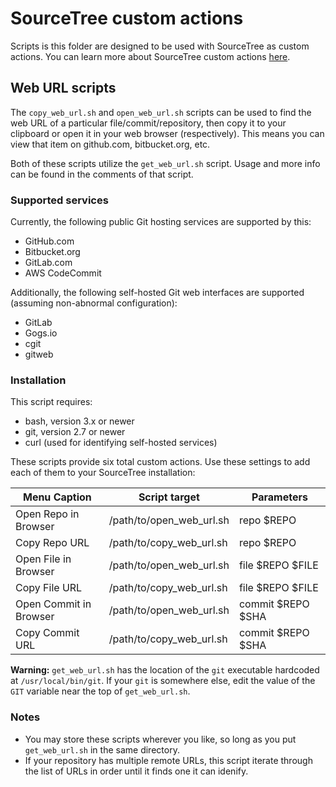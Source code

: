 # SourceTree custom actions
Scripts is this folder are designed to be used with SourceTree as custom
actions. You can learn more about SourceTree custom actions [here](https://blog.sourcetreeapp.com/2012/02/08/custom-actions-more-power-to-you/).

## Web URL scripts
The `copy_web_url.sh` and `open_web_url.sh` scripts can be used to find the web
URL of a particular file/commit/repository, then copy it to your clipboard or
open it in your web browser (respectively). This means you can view that item
on github.com, bitbucket.org, etc.

Both of these scripts utilize the `get_web_url.sh` script. Usage and more info
can be found in the comments of that script.

### Supported services

Currently, the following public Git hosting services are supported by this:

* GitHub.com
* Bitbucket.org
* GitLab.com
* AWS CodeCommit

Additionally, the following self-hosted Git web interfaces are supported
(assuming non-abnormal configuration):

* GitLab
* Gogs.io
* cgit
* gitweb

### Installation

This script requires:

* bash, version 3.x or newer
* git, version 2.7 or newer
* curl (used for identifying self-hosted services)

These scripts provide six total custom actions. Use these settings to add each
of them to your SourceTree installation:

| Menu Caption           | Script target            | Parameters        |
| ---------------------- | ------------------------ | ----------------- |
| Open Repo in Browser   | /path/to/open_web_url.sh | repo $REPO        |
| Copy Repo URL          | /path/to/copy_web_url.sh | repo $REPO        |
| Open File in Browser   | /path/to/open_web_url.sh | file $REPO $FILE  |
| Copy File URL          | /path/to/copy_web_url.sh | file $REPO $FILE  |
| Open Commit in Browser | /path/to/open_web_url.sh | commit $REPO $SHA |
| Copy Commit URL        | /path/to/copy_web_url.sh | commit $REPO $SHA |

**Warning:** `get_web_url.sh` has the location of the `git` executable hardcoded
at `/usr/local/bin/git`. If your `git` is somewhere else, edit the value of the
`GIT` variable near the top of `get_web_url.sh`.

### Notes

* You may store these scripts wherever you like, so long as you put
  `get_web_url.sh` in the same directory.
* If your repository has multiple remote URLs, this script iterate through the
  list of URLs in order until it finds one it can idenify.

